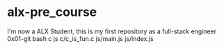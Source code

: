 # alx-pre_course
I'm now a ALX Student, this is my first repository as a full-stack engineer
0x01-git
bash
c
js
c/c_is_fun.c
js/main.js
js/index.js
